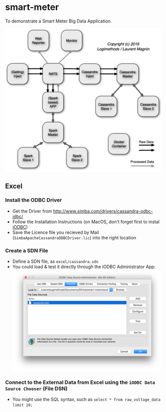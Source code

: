 # smart-meter
To demonstrate a Smart Meter Big Data Application.

![SmartMeter.png](SmartMeter.png "SmartMeter Architecture")

## Excel

### Install the ODBC Driver

* Get the Driver from http://www.simba.com/drivers/cassandra-odbc-jdbc/
* Follow the Installation Instructions (on MacOS, don't forget first to instal [iODBC](http://www.iodbc.org/))
* Save the Licence file you recieved by Mail (`SimbaApacheCassandraODBCDriver.lic`) into the right location

### Create a SDN File

* Define a SDN file, as `excel/cassandra.sdn`
* You could load & test it directly through the iODBC Administrator App:
![iODBC_test_sdn_file.png](excel/iODBC_test_sdn_file.png)

### Connect to the External Data from Excel using the `iODBC Data Source Chooser` (File DSN)

* You might use the SQL syntax, such as `select * from raw_voltage_data limit 10;`
